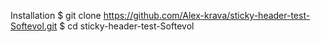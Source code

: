 Installation
$ git clone https://github.com/Alex-krava/sticky-header-test-Softevol.git
$ cd sticky-header-test-Softevol